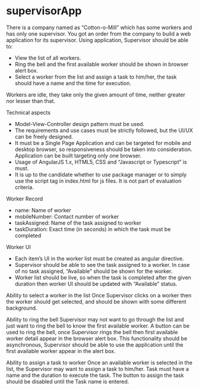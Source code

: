 # supervisorApp

There is a company named as “Cotton-o-Mill” which has some workers and has only one supervisor.
You got an order from the company to build a web application for its supervisor.
Using application, Supervisor should be able to:

- View the list of all workers.
- Ring the bell and the first available worker should be shown in browser alert box.
- Select a worker from the list and assign a task to him/her, the task should have a name and the time for execution.

Workers are idle, they take only the given amount of time, neither greater nor lesser than that.


Technical aspects
- Model-View-Controller design pattern must be used.
- The requirements and use cases must be strictly followed, but the UI/UX can be freely designed.
- It must be a Single Page Application and can be targeted for mobile and desktop browser, so responsiveness should be taken into consideration. Application can be built targeting only one browser.
- Usage of AngularJS 1.x, HTML5, CSS and “Javascript or Typescript” is must.
- It is up to the candidate whether to use package manager or to simply use the script tag in index.html for js files. It is not part of evaluation criteria.


Worker Record
- name: Name of worker
- mobileNumber: Contact number of worker
- taskAssigned: Name of the task assigned to worker
- taskDuration: Exact time (in seconds) in which the task must be completed


Worker UI
- Each item’s UI in the worker list must be created as angular directive.
- Supervisor should be able to see the task assigned to a worker. In case of no task assigned, “Available” should be shown for the worker.
- Worker list should be live, so when the task is completed after the given duration then worker UI should be updated with “Available” status.


Ability to select a worker in the list
Once Supervisor clicks on a worker then the worker should get selected, and should be shown with some different background.


Ability to ring the bell
Supervisor may not want to go through the list and just want to ring the bell to know the first available worker. A button can be used to ring the bell, once Supervisor rings the bell then first available worker detail appear in the browser alert box.
This functionality should be asynchronous, Supervisor should be able to use the application until the first available worker appear in the alert box.


Ability to assign a task to worker
Once an available worker is selected in the list, the Supervisor may want to assign a task to him/her. Task must have a name and the duration to execute the task. The button to assign the task should be disabled until the Task name is entered.